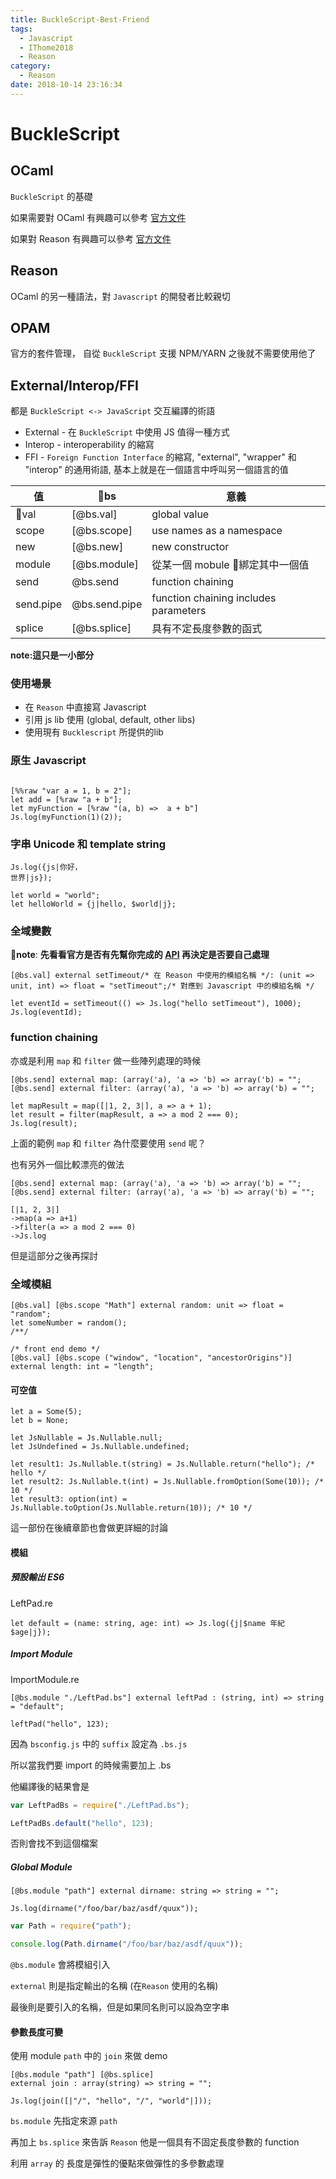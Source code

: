 ```yaml
---
title: BuckleScript-Best-Friend
tags:
  - Javascript
  - IThome2018
  - Reason
category:
  - Reason
date: 2018-10-14 23:16:34
---
```



# BuckleScript

## OCaml

`BuckleScript` 的基礎

如果需要對 OCaml 有興趣可以參考 [官方文件](https://realworldocaml.org/)

如果對 Reason 有興趣可以參考 [官方文件](https://reasonml.github.io/)

## Reason

OCaml 的另一種語法，對 `Javascript` 的開發者比較親切

## OPAM

官方的套件管理， 自從 `BuckleScript` 支援 NPM/YARN 之後就不需要使用他了

## External/Interop/FFI

都是 `BuckleScript <-> JavaScript` 交互編譯的術語

* External - 在 `BuckleScript` 中使用 JS 值得一種方式
* Interop - interoperability 的縮寫
* FFI - `Foreign Function Interface` 的縮寫, "external", "wrapper" 和 "interop" 的通用術語, 基本上就是在一個語言中呼叫另一個語言的值

| 值 | bs | 意義 |
|---|---|---|
| val | [@bs.val]  | global value |
| scope | [@bs.scope] | use names as a namespace |
| new | [@bs.new] | new constructor |
| module | [@bs.module] | 從某一個 mobule 綁定其中一個值 |
| send | @bs.send | function chaining |
| send.pipe | @bs.send.pipe | function chaining includes parameters |
| splice | [@bs.splice] | 具有不定長度參數的函式 |

**note:這只是一小部分**

### 使用場景

* 在 `Reason` 中直接寫 Javascript
* 引用 js lib 使用 (global, default, other libs)
* 使用現有 `Bucklescript` 所提供的lib

### 原生 Javascript

```reason

[%%raw "var a = 1, b = 2"];
let add = [%raw "a + b"];
let myFunction = [%raw "(a, b) =>  a + b"]
Js.log(myFunction(1)(2));
```

### 字串 Unicode 和 template string

```reason
Js.log({js|你好，
世界|js});

let world = "world";
let helloWorld = {j|hello, $world|j};
```

### 全域變數

**note**: **先看看官方是否有先幫你完成的 [API](https://reasonml.github.io/api/index.html) 再決定是否要自己處理**

```reason
[@bs.val] external setTimeout/* 在 Reason 中使用的模組名稱 */: (unit => unit, int) => float = "setTimeout";/* 對應到 Javascript 中的模組名稱 */

let eventId = setTimeout(() => Js.log("hello setTimeout"), 1000);
Js.log(eventId);
```

### function chaining

亦或是利用 `map` 和 `filter` 做一些陣列處理的時候

```reason
[@bs.send] external map: (array('a), 'a => 'b) => array('b) = "";
[@bs.send] external filter: (array('a), 'a => 'b) => array('b) = "";

let mapResult = map([|1, 2, 3|], a => a + 1);
let result = filter(mapResult, a => a mod 2 === 0);
Js.log(result);
```

上面的範例 `map` 和 `filter` 為什麼要使用 `send` 呢？

也有另外一個比較漂亮的做法

```reason
[@bs.send] external map: (array('a), 'a => 'b) => array('b) = "";
[@bs.send] external filter: (array('a), 'a => 'b) => array('b) = "";

[|1, 2, 3|]
->map(a => a+1)
->filter(a => a mod 2 === 0)
->Js.log
```

但是這部分之後再探討

### 全域模組

```reason
[@bs.val] [@bs.scope "Math"] external random: unit => float = "random";
let someNumber = random();
/**/

/* front end demo */
[@bs.val] [@bs.scope ("window", "location", "ancestorOrigins")] external length: int = "length";
```

#### 可空值

```reason
let a = Some(5);
let b = None;
```

```reason
let JsNullable = Js.Nullable.null;
let JsUndefined = Js.Nullable.undefined;

let result1: Js.Nullable.t(string) = Js.Nullable.return("hello"); /* hello */
let result2: Js.Nullable.t(int) = Js.Nullable.fromOption(Some(10)); /* 10 */
let result3: option(int) = Js.Nullable.toOption(Js.Nullable.return(10)); /* 10 */
```

這一部份在後續章節也會做更詳細的討論

#### 模組

##### 預設輸出 ES6

LeftPad.re
```reason
let default = (name: string, age: int) => Js.log({j|$name 年紀 $age|j});
```
##### Import Module
ImportModule.re
```reason
[@bs.module "./LeftPad.bs"] external leftPad : (string, int) => string = "default";

leftPad("hello", 123);
```

因為 `bsconfig.js` 中的 `suffix` 設定為 `.bs.js`

所以當我們要 import 的時候需要加上 .bs

他編譯後的結果會是
```javascript
var LeftPadBs = require("./LeftPad.bs");

LeftPadBs.default("hello", 123);
```

否則會找不到這個檔案

##### Global Module
```reason
[@bs.module "path"] external dirname: string => string = "";

Js.log(dirname("/foo/bar/baz/asdf/quux"));
```

```javascript
var Path = require("path");

console.log(Path.dirname("/foo/bar/baz/asdf/quux"));
```

`@bs.module` 會將模組引入

`external` 則是指定輸出的名稱 (在`Reason` 使用的名稱)

最後則是要引入的名稱，但是如果同名則可以設為空字串

#### 參數長度可變

使用 module `path` 中的 `join` 來做 demo

```reason
[@bs.module "path"] [@bs.splice]
external join : array(string) => string = "";

Js.log(join([|"/", "hello", "/", "world"|]));
```

`bs.module` 先指定來源 `path`

再加上 `bs.splice` 來告訴 `Reason` 他是一個具有不固定長度參數的 function

利用 `array` 的 長度是彈性的優點來做彈性的多參數處理


